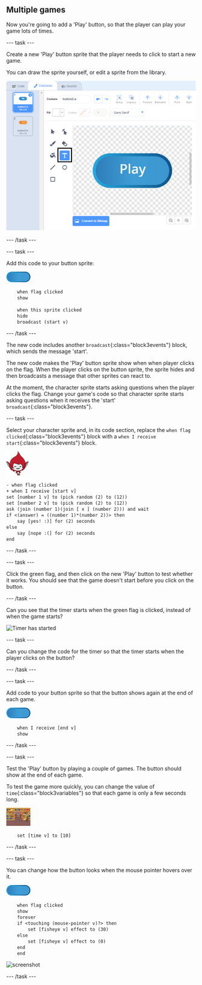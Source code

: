 ## Multiple games

Now you're going to add a 'Play' button, so that the player can play your game lots of times.

--- task ---

Create a new 'Play' button sprite that the player needs to click to start a new game.

You can draw the sprite yourself, or edit a sprite from the library.

![Picture of the play button](images/brain-play.png)

--- /task ---

--- task ---

Add this code to your button sprite:

![Button sprite](images/button-sprite.png)

```blocks3
	when flag clicked
	show

	when this sprite clicked
	hide
	broadcast (start v)
```

--- /task ---

The new code includes another `broadcast`{:class="block3events"} block, which sends the message 'start'.

The new code makes the 'Play' button sprite show when when player clicks on the flag. When the player clicks on the button sprite, the sprite hides and then broadcasts a message that other sprites can react to.

At the moment, the character sprite starts asking questions when the player clicks the flag. Change your game's code so that character sprite starts asking questions when it receives the 'start' `broadcast`{:class="block3events"}.

--- task ---

Select your character sprite and, in its code section, replace the `when flag clicked`{:class="block3events"} block with a `when I receive start`{:class="block3events"} block.

![Character sprite](images/giga-sprite.png)

```blocks3
- when flag clicked
+ when I receive [start v]
set [number 1 v] to (pick random (2) to (12))
set [number 2 v] to (pick random (2) to (12))
ask (join (number 1)(join [ x ] (number 2))) and wait
if <(answer) = ((number 1)*(number 2))> then
	say [yes! :)] for (2) seconds
else
	say [nope :(] for (2) seconds
end
```

--- /task ---

--- task ---

Click the green flag, and then click on the new 'Play' button to test whether it works. You should see that the game doesn't start before you click on the button.

--- /task ---

Can you see that the timer starts when the green flag is clicked, instead of when the game starts?

![Timer has started](images/brain-timer-bug.png)

--- task ---

Can you change the code for the timer so that the timer starts when the player clicks on the button?

--- /task ---

--- task ---

Add code to your button sprite so that the button shows again at the end of each game.

![Button sprite](images/button-sprite.png)

```blocks3
	when I receive [end v]
	show
```

--- /task ---

--- task ---

Test the 'Play' button by playing a couple of games. The button should show at the end of each game.

To test the game more quickly, you can change the value of `time`{:class="block3variables"} so that each game is only a few seconds long.

![Stage](images/stage-sprite.png)

```blocks3
	set [time v] to [10]
```

--- /task ---

--- task ---

You can change how the button looks when the mouse pointer hovers over it.

![Button](images/button-sprite.png)

```blocks3
	when flag clicked
	show
	forever
	if <touching (mouse-pointer v)?> then
		set [fisheye v] effect to (30)
	else
		set [fisheye v] effect to (0)
	end
	end
```

![screenshot](images/brain-fisheye.png)

--- /task ---
